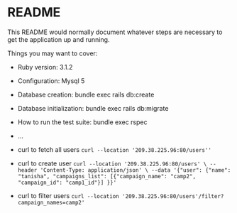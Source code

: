 # README

This README would normally document whatever steps are necessary to get the
application up and running.

Things you may want to cover:

* Ruby version: 3.1.2

* Configuration: Mysql 5

* Database creation: bundle exec rails db:create

* Database initialization: bundle exec rails db:migrate

* How to run the test suite: bundle exec rspec

* ...

* curl to fetch all users
  `curl --location '209.38.225.96:80/users''`

* curl to create user
  `curl --location '209.38.225.96:80/users' \
  --header 'Content-Type: application/json' \
  --data '{"user": {"name": "tanisha",
  "campaigns_list": [{"campaign_name": "camp2", "campaign_id": "camp1_id"}]
  }}'`

* curl to filter users
  `curl --location '209.38.225.96:80/users'/filter?campaign_names=camp2'`
